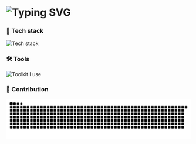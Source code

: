 <h1>
  <img src="https://readme-typing-svg.herokuapp.com?font=Pacifico&weight=600&pause=1000&color=000000&center=true&vCenter=true&width=435&lines=Hello+World+!+I'm+WaiiM+%F0%9F%91%8B" alt="Typing SVG" />
</h1>

### 🔭 Tech stack

![Tech stack](https://skillicons.dev/icons?i=react,redux,nextjs,kotlin,ts,nodejs,tailwind,sass,html,css)

### 🛠 Tools

![Toolkit I use](https://skillicons.dev/icons?i=vscode,vite,vercel,docker,webpack,cloudflare,git,github,nginx,linux)

### 🚀 Contribution

<picture>
  <source media="(prefers-color-scheme: dark)" srcset="./assets/contribution-snake-dark.svg" />
  <source media="(prefers-color-scheme: light)" srcset="./assets/contribution-snake.svg" />
  <img alt="github-snake" src="./assets/contribution-snake.svg" />
</picture>
